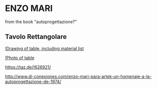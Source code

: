 # ENZO MARI
from the book "autoprogettazione?"


## Tavolo Rettangolare

[!Drawing of table, including material list](./images/drawing.jpg)

[!Photo of table](./images/photo.jpg)

https://taz.de/!626921/

http://www.di-conexiones.com/enzo-mari-para-artek-un-homenaje-a-la-autoprogettazione-de-1974/
